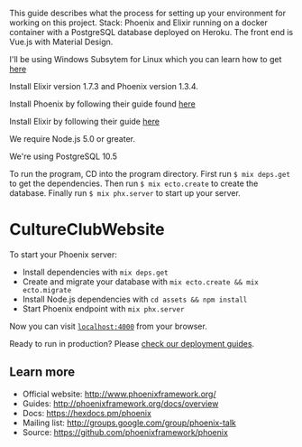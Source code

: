 This guide describes what the process for setting up your environment for working on this project.
Stack: Phoenix and Elixir running on a docker container with a PostgreSQL database deployed on Heroku. The front end is Vue.js with Material Design.


I'll be using Windows Subsytem for Linux which you can learn how to get [here](https://docs.microsoft.com/en-us/windos/wsl/install-win10)

Install Elixir version 1.7.3 and Phoenix version 1.3.4.

Install Phoenix by following their guide found [here](https://hexdocs.pm/phoenix/installation.html#content)

Install Elixir by following their guide [here](https://elixir-lang.org/install.html)

We require Node.js 5.0 or greater.

We're using PostgreSQL 10.5

To run the program, CD into the program directory.
First run `$ mix deps.get` to get the dependencies.
Then run `$ mix ecto.create` to create the database.
Finally run `$ mix phx.server` to start up your server.

# CultureClubWebsite

To start your Phoenix server:

  * Install dependencies with `mix deps.get`
  * Create and migrate your database with `mix ecto.create && mix ecto.migrate`
  * Install Node.js dependencies with `cd assets && npm install`
  * Start Phoenix endpoint with `mix phx.server`

Now you can visit [`localhost:4000`](http://localhost:4000) from your browser.

Ready to run in production? Please [check our deployment guides](http://www.phoenixframework.org/docs/deployment).

## Learn more

  * Official website: http://www.phoenixframework.org/
  * Guides: http://phoenixframework.org/docs/overview
  * Docs: https://hexdocs.pm/phoenix
  * Mailing list: http://groups.google.com/group/phoenix-talk
  * Source: https://github.com/phoenixframework/phoenix
